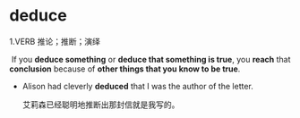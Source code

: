 # deduce

1.VERB 推论；推断；演绎

​	If you **deduce something** or **deduce that something is true**, you **reach** that **conclusion** because of **other things that you know to be true**.

- Alison had cleverly **deduced** that I was the author of the letter.

  艾莉森已经聪明地推断出那封信就是我写的。